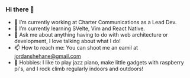 ### Hi there 👋

- 🔭 I’m currently working at Charter Communications as a Lead Dev.
- 🌱 I’m currently learning SVelte, Vim and React Native.
- 💬 Ask me about anything having to do with web architecture or development, I love talking about what I do!
- 📫 How to reach me: You can shoot me an eamil at jordanshehane@gmail.com
- 🎉 Hobbies: I like to play jazz piano, make little gadgets with raspberry pi's, and I rock climb regularly indoors and outdoors!
